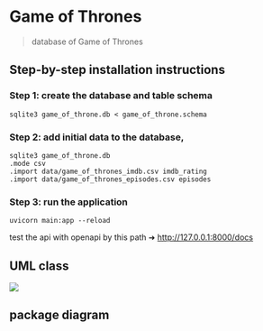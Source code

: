 # Game of Thrones

> database of Game of Thrones

## Step-by-step installation instructions

### Step 1: create the database and table schema

```
sqlite3 game_of_throne.db < game_of_throne.schema
```

### Step 2: add initial data to the database,

```
sqlite3 game_of_throne.db
.mode csv
.import data/game_of_thrones_imdb.csv imdb_rating
.import data/game_of_thrones_episodes.csv episodes
```

### Step 3: run the application

```
uvicorn main:app --reload
```

test the api with openapi by this path ➜ http://127.0.0.1:8000/docs

## UML class
![](https://www.img.in.th/images/96df17e9ecb872b0b53c5bc0f7ee15de.png)

## package diagram

